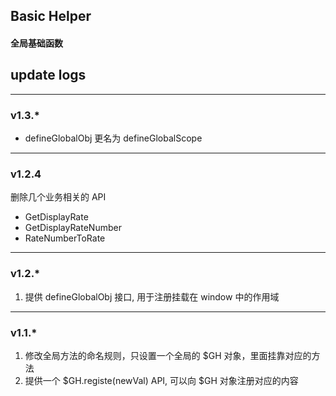 ## Basic Helper
#### 全局基础函数

## update logs

---------

### v1.3.*

- defineGlobalObj 更名为 defineGlobalScope

---------

### v1.2.4

删除几个业务相关的 API

- GetDisplayRate
- GetDisplayRateNumber
- RateNumberToRate

---------

### v1.2.*

1. 提供 defineGlobalObj 接口, 用于注册挂载在 window 中的作用域

---------

### v1.1.*

1. 修改全局方法的命名规则，只设置一个全局的 $GH 对象，里面挂靠对应的方法
2. 提供一个 $GH.registe(newVal) API, 可以向 $GH 对象注册对应的内容
